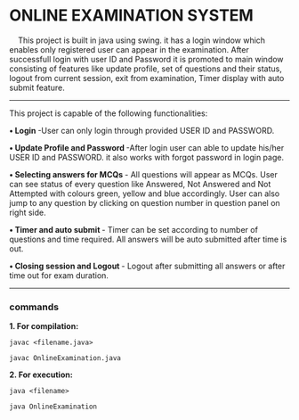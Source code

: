# ONLINE EXAMINATION SYSTEM
&nbsp;&nbsp;&nbsp;&nbsp;This project is built in java using swing. it has a login window which enables only registered user can appear in the examination. After successfull login with user ID and Password it is promoted to main window consisting of features like update profile, set of questions and their status, logout from current session, exit from examination, Timer display with auto submit feature.
***
 This project is capable of the following functionalities:
 
<b> • Login </b>-User can only login through provided USER ID and PASSWORD.

<b>• Update Profile and Password </b>-After login user can able to update his/her USER ID and PASSWORD. it also works with forgot password in login page.

<b>• Selecting answers for MCQs </b>- All questions will appear as MCQs. User can see status of every question like Answered, Not Answered and Not Attempted with colours green, yellow and blue accordingly. User can also jump to any question by clicking on question number in question panel on right side.

<b>• Timer and auto submit </b>- Timer can be set according to number of questions and time required. All answers will be auto submitted after time is out.

<b>• Closing session and Logout </b>- Logout after submitting all answers or after time out for exam duration.
***
### commands
<b>1. For compilation:</b>
~~~
javac <filename.java>
~~~
~~~
javac OnlineExamination.java
~~~
<b>2. For execution:</b>
~~~
java <filename>
~~~
~~~
java OnlineExamination
~~~
